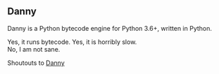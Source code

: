## Danny

Danny is a Python bytecode engine for Python 3.6+, written in Python.

Yes, it runs bytecode. Yes, it is horribly slow.  
No, I am not sane.

Shoutouts to [Danny](https://github.com/Rapptz)
